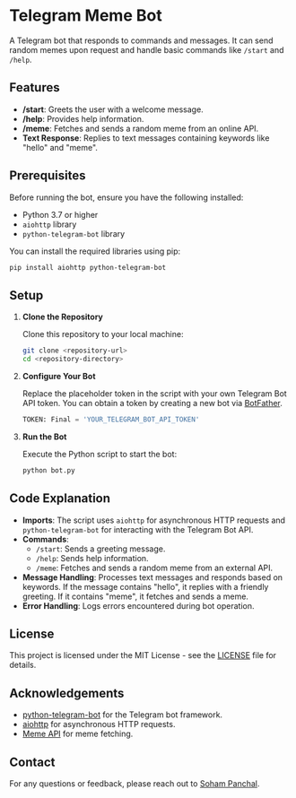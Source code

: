 
# Telegram Meme Bot

A Telegram bot that responds to commands and messages. It can send random memes upon request and handle basic commands like `/start` and `/help`.

## Features

- **/start**: Greets the user with a welcome message.
- **/help**: Provides help information.
- **/meme**: Fetches and sends a random meme from an online API.
- **Text Response**: Replies to text messages containing keywords like "hello" and "meme".

## Prerequisites

Before running the bot, ensure you have the following installed:

- Python 3.7 or higher
- `aiohttp` library
- `python-telegram-bot` library

You can install the required libraries using pip:

```bash
pip install aiohttp python-telegram-bot
```

## Setup

1. **Clone the Repository**

   Clone this repository to your local machine:

   ```bash
   git clone <repository-url>
   cd <repository-directory>
   ```

2. **Configure Your Bot**

   Replace the placeholder token in the script with your own Telegram Bot API token. You can obtain a token by creating a new bot via [BotFather](https://core.telegram.org/bots#botfather).

   ```python
   TOKEN: Final = 'YOUR_TELEGRAM_BOT_API_TOKEN'
   ```

3. **Run the Bot**

   Execute the Python script to start the bot:

   ```bash
   python bot.py
   ```

## Code Explanation

- **Imports**: The script uses `aiohttp` for asynchronous HTTP requests and `python-telegram-bot` for interacting with the Telegram Bot API.
- **Commands**:
  - `/start`: Sends a greeting message.
  - `/help`: Sends help information.
  - `/meme`: Fetches and sends a random meme from an external API.
- **Message Handling**: Processes text messages and responds based on keywords. If the message contains "hello", it replies with a friendly greeting. If it contains "meme", it fetches and sends a meme.
- **Error Handling**: Logs errors encountered during bot operation.

## License

This project is licensed under the MIT License - see the [LICENSE](LICENSE) file for details.

## Acknowledgements

- [python-telegram-bot](https://github.com/python-telegram-bot/python-telegram-bot) for the Telegram bot framework.
- [aiohttp](https://docs.aiohttp.org/en/stable/) for asynchronous HTTP requests.
- [Meme API](https://meme-api.com) for meme fetching.

## Contact

For any questions or feedback, please reach out to [Soham Panchal](mailto:sohampanchal1469@gmail.com).

